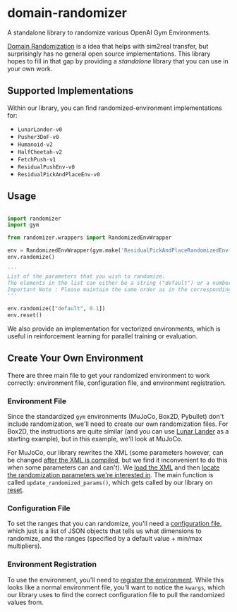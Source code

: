 # domain-randomizer
A standalone library to randomize various OpenAI Gym Environments.

[Domain Randomization](https://arxiv.org/abs/1703.06907) is a idea that helps with sim2real transfer, but surprisingly has no general open source implementations. This library hopes to fill in that gap by providing a _standalone_ library that you can use in your own work.

## Supported Implementations
Within our library, you can find randomized-environment implementations for:
* `LunarLander-v0`
* `Pusher3DoF-v0`
* `Humanoid-v2`
* `HalfCheetah-v2`
* `FetchPush-v1`
* `ResidualPushEnv-v0`
* `ResidualPickAndPlaceEnv-v0`

## Usage

```python

import randomizer
import gym

from randomizer.wrappers import RandomizedEnvWrapper

env = RandomizedEnvWrapper(gym.make('ResidualPickAndPlaceRandomizedEnv-v0'), seed=123)
env.randomize()

'''
List of the parameters that you wish to randomize.
The elements in the list can either be a string ("default") or a number between 0 and 1. (refer below example) 
Important Note : Please maintain the same order as in the corresponding .json file.
''' 

env.randomize(["default", 0.1])  
env.reset()
```

We also provide an implementation for vectorized environments, which is useful in reinforcement learning for parallel training or evaluation.

## Create Your Own Environment

There are three main file to get your randomized environment to work correctly: environment file, configuration file, and environment registration.

### Environment File

Since the standardized `gym` environments (MuJoCo, Box2D, Pybullet) don't include randomization, we'll need to create our own randomization files. For Box2D, the instructions are quite similar (and you can use [Lunar Lander](https://github.com/montrealrobotics/domain-randomizer/blob/master/randomizer/lunar_lander.py) as a starting example), but in this example, we'll look at MuJoCo. 

For MuJoCo, our library rewrites the XML (some parameters however, can be changed [after the XML is compiled](https://github.com/openai/mujoco-py/issues/148), but we find it inconvenient to do this when some parameters can and can't). We [load the XML](https://github.com/montrealrobotics/domain-randomizer/blob/master/randomizer/pusher3dof.py#L21-L22) and then [locate the randomization parameters we're interested in](https://github.com/montrealrobotics/domain-randomizer/blob/master/randomizer/pusher3dof.py#L24-L32). The main function is called `update_randomized_params()`, which gets called by our library on [reset](https://github.com/montrealrobotics/domain-randomizer/blob/master/randomizer/pusher3dof.py#L34-L54).

### Configuration File

To set the ranges that you can randomize, you'll need a [configuration file](https://github.com/montrealrobotics/domain-randomizer/blob/master/randomizer/config/Pusher3DOFRandomized/default.json), which just is a list of JSON objects that tells us what dimensions to randomize, and the ranges (specified by a default value + min/max multipliers).

### Environment Registration

To use the environment, you'll need to [register the environment](https://github.com/montrealrobotics/domain-randomizer/blob/master/randomizer/__init__.py#L25-L30). While this looks like a normal environment file, you'll want to notice the `kwargs`, which our library uses to find the correct configuration file to pull the randomized values from.

